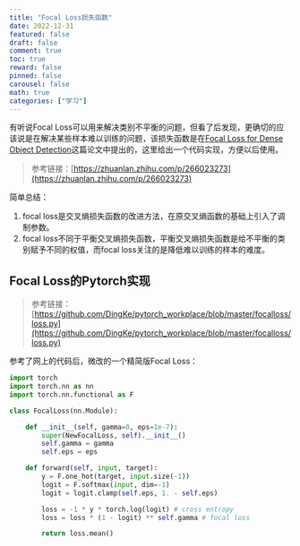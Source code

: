 ```yaml
---
title: "Focal Loss损失函数"
date: 2022-12-31
featured: false
draft: false
comment: true
toc: true
reward: false
pinned: false
carousel: false
math: true
categories: ["学习"]
---
```


有听说Focal Loss可以用来解决类别不平衡的问题，但看了后发现，更确切的应该说是在解决某些样本难以训练的问题，该损失函数是在[Focal Loss for Dense Object Detection](https://arxiv.org/pdf/1708.02002%3E)这篇论文中提出的，这里给出一个代码实现，方便以后使用。

<!--more-->

> 参考链接：[https://zhuanlan.zhihu.com/p/266023273](https://zhuanlan.zhihu.com/p/266023273)

简单总结：

1. focal loss是交叉熵损失函数的改进方法，在原交叉熵函数的基础上引入了调制参数。
2. focal loss不同于平衡交叉熵损失函数，平衡交叉熵损失函数是给不平衡的类别赋予不同的权值，而focal loss关注的是降低难以训练的样本的难度。

## Focal Loss的Pytorch实现

> 参考链接：[https://github.com/DingKe/pytorch_workplace/blob/master/focalloss/loss.py](https://github.com/DingKe/pytorch_workplace/blob/master/focalloss/loss.py)

参考了网上的代码后，微改的一个精简版Focal Loss：

```python
import torch
import torch.nn as nn
import torch.nn.functional as F

class FocalLoss(nn.Module):

    def __init__(self, gamma=0, eps=1e-7):
        super(NewFocalLoss, self).__init__()
        self.gamma = gamma
        self.eps = eps

    def forward(self, input, target):
        y = F.one_hot(target, input.size(-1))
        logit = F.softmax(input, dim=-1)
        logit = logit.clamp(self.eps, 1. - self.eps)

        loss = -1 * y * torch.log(logit) # cross entropy
        loss = loss * (1 - logit) ** self.gamma # focal loss

        return loss.mean()
```
